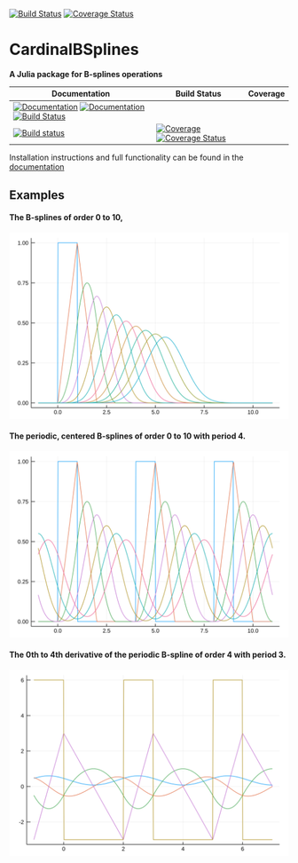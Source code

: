 
 [![Build Status](https://travis-ci.org/vincentcp/CardinalBSplines.jl.svg?branch=master)](https://travis-ci.org/vincentcp/CardinalBSplines.jl)
 [![Coverage Status](https://coveralls.io/repos/github/vincentcp/CardinalBSplines.jl/badge.svg?branch=master)](https://coveralls.io/github/vincentcp/CardinalBSplines.jl?branch=master)
 # CardinalBSplines

**A Julia package for B-splines operations**

| **Documentation** | **Build Status** | **Coverage** |
|-------------------|------------------|--------------|
| [![Documentation](https://img.shields.io/badge/docs-stable-blue.svg)](https://vincentcp.github.io/CardinalBSplines.jl/stable)  [![Documentation](https://img.shields.io/badge/docs-dev-blue.svg)](https://vincentcp.github.io/CardinalBSplines.jl/dev) [![Build Status](https://travis-ci.org/vincentcp/CardinalBSplines.jl.png)](https://travis-ci.org/vincentcp/CardinalBSplines.jl)
  [![Build status](https://ci.appveyor.com/api/projects/status/gh4ka7m9a7qekqu8?svg=true)](https://ci.appveyor.com/project/vincentcp/CardinalBSplines-jl)| [![Coverage](https://codecov.io/gh/vincentcp/CardinalBSplines.jl/branch/master/graph/badge.svg)](https://codecov.io/gh/vincentcp/CardinalBSplines.jl)  [![Coverage Status](https://coveralls.io/repos/github/vincentcp/CardinalBSplines.jl/badge.svg)](https://coveralls.io/github/vincentcp/CardinalBSplines.jl) |


Installation instructions and full functionality can be found in the [documentation](https://vincentcp.github.io/CardinalBSplines.jl/dev)








## Examples  

#### The B-splines of order 0 to 10,

![svg](README_files/README_3_0.svg)

#### The periodic, centered B-splines of order 0 to 10 with period 4.

![svg](README_files/README_5_0.svg)

#### The 0th to 4th derivative of the periodic B-spline of order 4 with period 3.

![svg](README_files/README_11_0.svg)
